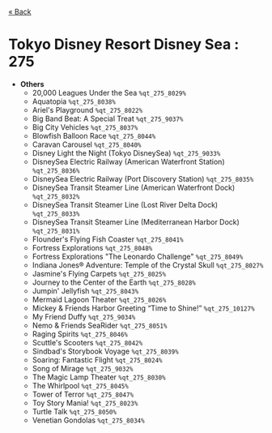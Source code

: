 <a href="../parks_available.md">&laquo; Back</a>
# Tokyo Disney Resort Disney Sea : 275
 - **Others** 
   - 20,000 Leagues Under the Sea `%qt_275_8029%`
   - Aquatopia `%qt_275_8038%`
   - Ariel's Playground `%qt_275_8022%`
   - Big Band Beat: A Special Treat `%qt_275_9037%`
   - Big City Vehicles `%qt_275_8037%`
   - Blowfish Balloon Race `%qt_275_8044%`
   - Caravan Carousel `%qt_275_8040%`
   - Disney Light the Night (Tokyo DisneySea) `%qt_275_9033%`
   - DisneySea Electric Railway (American Waterfront Station) `%qt_275_8036%`
   - DisneySea Electric Railway (Port Discovery Station) `%qt_275_8035%`
   - DisneySea Transit Steamer Line (American Waterfront Dock) `%qt_275_8032%`
   - DisneySea Transit Steamer Line (Lost River Delta Dock) `%qt_275_8033%`
   - DisneySea Transit Steamer Line (Mediterranean Harbor Dock) `%qt_275_8031%`
   - Flounder's Flying Fish Coaster `%qt_275_8041%`
   - Fortress Explorations `%qt_275_8048%`
   - Fortress Explorations "The Leonardo Challenge" `%qt_275_8049%`
   - Indiana Jones® Adventure: Temple of the Crystal Skull `%qt_275_8027%`
   - Jasmine's Flying Carpets `%qt_275_8025%`
   - Journey to the Center of the Earth `%qt_275_8028%`
   - Jumpin' Jellyfish `%qt_275_8043%`
   - Mermaid Lagoon Theater `%qt_275_8026%`
   - Mickey & Friends Harbor Greeting “Time to Shine!” `%qt_275_10127%`
   - My Friend Duffy `%qt_275_9034%`
   - Nemo & Friends SeaRider `%qt_275_8051%`
   - Raging Spirits `%qt_275_8046%`
   - Scuttle's Scooters `%qt_275_8042%`
   - Sindbad's Storybook Voyage `%qt_275_8039%`
   - Soaring: Fantastic Flight `%qt_275_8024%`
   - Song of Mirage `%qt_275_9032%`
   - The Magic Lamp Theater `%qt_275_8030%`
   - The Whirlpool `%qt_275_8045%`
   - Tower of Terror  `%qt_275_8047%`
   - Toy Story Mania! `%qt_275_8023%`
   - Turtle Talk `%qt_275_8050%`
   - Venetian Gondolas `%qt_275_8034%`